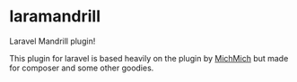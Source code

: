 laramandrill
============

Laravel Mandrill plugin!

This plugin for laravel is based heavily on the plugin by [MichMich](https://github.com/MichMich/laravel-mandrill) but made for composer and some other goodies.

